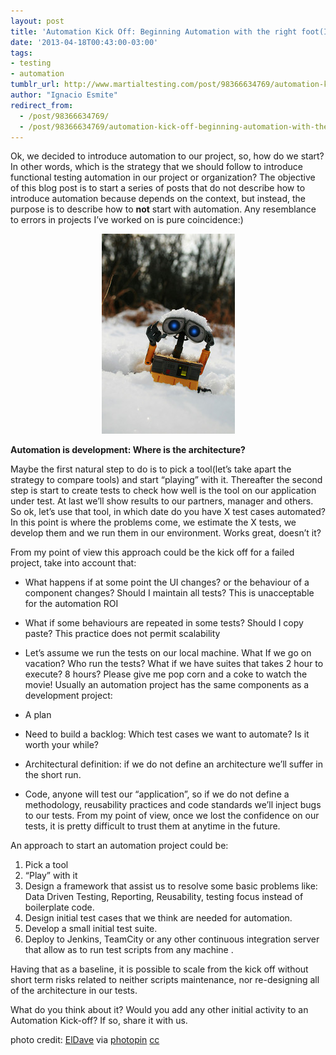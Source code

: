 ```yaml
---
layout: post
title: 'Automation Kick Off: Beginning Automation with the right foot(I)'
date: '2013-04-18T00:43:00-03:00'
tags:
- testing
- automation
tumblr_url: http://www.martialtesting.com/post/98366634769/automation-kick-off-beginning-automation-with-the
author: "Ignacio Esmite"
redirect_from:
  - /post/98366634769/
  - /post/98366634769/automation-kick-off-beginning-automation-with-the/
---
```

Ok, we decided to introduce automation to our project, so, how do we start? In other words, which is the strategy that we should follow to introduce functional testing automation in our project or organization? The objective of this blog post is to start a series of posts that do not describe how to introduce automation because depends on the context, but instead, the purpose is to describe how to **not** start with automation. Any resemblance to errors in projects I’ve worked on is pure coincidence:)
<p align="center">
  <img src="/assets/automation-kick-off.jpg">
</p>


**Automation is development: Where is the architecture?**

Maybe the first natural step to do is to pick a tool(let’s take apart the strategy to compare tools) and start “playing” with it. Thereafter the second step is start to create tests to check how well is the tool on our application under test. At last we’ll show results to our partners, manager and others. So ok, let’s use that tool, in which date do you have X test cases automated? In this point is where the problems come, we estimate the X tests, we develop them and we run them in our environment. Works great,  doesn’t it?

From my point of view this approach could be the kick off for a failed project, take into account that:

- What happens if at some point the UI changes? or the behaviour of a component changes? Should I maintain all tests? This is unacceptable for the automation ROI
- What if some behaviours are repeated in some tests? Should I copy paste? This practice does not permit scalability
- Let’s assume we run the tests on our local machine. What If we go on vacation? Who run the tests? What if we have suites that takes 2 hour to execute? 8 hours? Please give me pop corn and a coke to watch the movie!
Usually an automation project has the same components as a development project:

- A plan
- Need to build a backlog:  Which test cases we want to automate? Is it worth your while?
- Architectural definition: if we do not define an architecture we’ll suffer in the short run.
- Code, anyone will test our “application”, so if we do not define a methodology, reusability practices and code standards we’ll inject bugs to our tests. From my point of view, once we lost the confidence on our tests, it is pretty difficult to trust them at anytime in the future.

An approach to start an automation project could be:

1. Pick a tool
2. “Play” with it
3. Design a framework that assist us to resolve some basic problems like: Data Driven Testing, Reporting, Reusability, testing focus instead of boilerplate code.
4. Design initial test cases that we think are needed for automation.
5. Develop a small initial test suite.
6. Deploy to Jenkins, TeamCity or any other continuous integration server that allow as to run test scripts from any machine .

Having that as a baseline, it is possible to scale from the kick off without short term risks related to neither scripts maintenance, nor re-designing all of the architecture in our tests.

What do you think about it? Would you add any other initial activity to an Automation Kick-off? If so, share it with us.

photo credit: [ElDave](https://www.flickr.com/photos/eldave/3092991138/) via [photopin](http://photopin.com/) [cc](http://creativecommons.org/licenses/by-nc-sa/2.0/)
